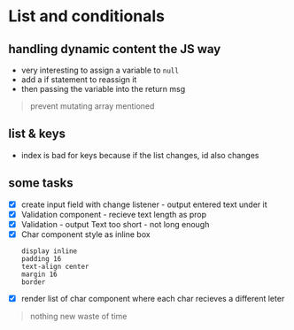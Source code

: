 # List and conditionals

## handling dynamic content the JS way

- very interesting to assign a variable to `null`
- add a if statement to reassign it
- then passing the variable into the return msg

> prevent mutating array mentioned

## list & keys

- index is bad for keys because if the list changes, id also changes


## some tasks

- [x] create input field with change listener - output entered text under it
- [x] Validation component - recieve text length as prop
- [x] Validation - output Text too short - not long enough
- [x] Char component style as inline box
    ```
    display inline
    padding 16
    text-align center
    margin 16
    border
    ```
- [x] render list of char component where each char recieves a different leter

> nothing new waste of time